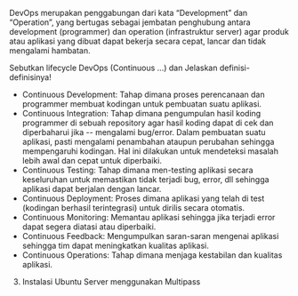 DevOps merupakan penggabungan dari kata “Development” dan “Operation”, yang bertugas sebagai jembatan penghubung antara development (programmer) dan operation (infrastruktur server) agar produk atau aplikasi yang dibuat dapat bekerja secara cepat, lancar dan tidak mengalami hambatan.

Sebutkan lifecycle DevOps (Continuous ...) dan Jelaskan definisi-definisinya!

 - Continuous Development: Tahap dimana proses perencanaan dan programmer membuat kodingan untuk pembuatan suatu aplikasi. 
 - Continuous Integration: Tahap dimana pengumpulan hasil koding programmer di sebuah repository agar hasil koding dapat di cek dan diperbaharui jika --    mengalami bug/error. Dalam pembuatan suatu aplikasi, pasti mengalami penambahan ataupun perubahan sehingga mempengaruhi kodingan. Hal ini dilakukan untuk    mendeteksi masalah lebih awal dan cepat untuk diperbaiki.
 - Continuous Testing: Tahap dimana men-testing aplikasi secara keseluruhan untuk memastikan tidak terjadi bug, error, dll sehingga aplikasi dapat berjalan dengan lancar.
 - Continuous Deployment: Proses dimana aplikasi yang telah di test (kodingan berhasil terintegrasi) untuk dirilis secara otomatis.
 - Continuous Monitoring: Memantau aplikasi sehingga jika terjadi error dapat segera diatasi atau diperbaiki.
 - Continuous Feedback: Mengumpulkan saran-saran mengenai aplikasi sehingga tim dapat meningkatkan kualitas aplikasi.
 - Continuous Operations: Tahap dimana menjaga kestabilan dan kualitas aplikasi.

3. Instalasi Ubuntu Server menggunakan Multipass

